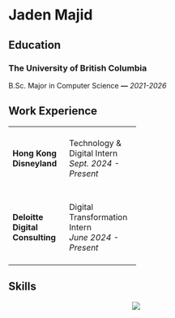 # Jaden Majid

## Education 

### **The University of British Columbia**

B.Sc. Major in Computer Science **—** *2021-2026*

## Work Experience

<div class="tg-wrap"><table style="undefined;table-layout: fixed; width: 50%"><colgroup>
<col style="width: 280px">
<col style="width: 329px">
</colgroup>
<tbody>
  <tr>
    <td><b>Hong Kong Disneyland</b>  </td>
    <td><br>Technology &amp; Digital Intern <br> <em>Sept. 2024  - Present</em> <br><br></td>
  </tr>
  <tr>
    <td><b>Deloitte Digital Consulting</b><br></td>
    <td><br>Digital Transformation Intern <br> <em>June  2024 - Present</em> <br><br></td>
  </tr>
</tbody>
</table></div>

## Skills
<p align="center">
  <a href="https://skillicons.dev">
    <img src="https://skillicons.dev/icons?i=rust,py,java,powershell,mysql,regex,postman" />
  </a>
</p>
